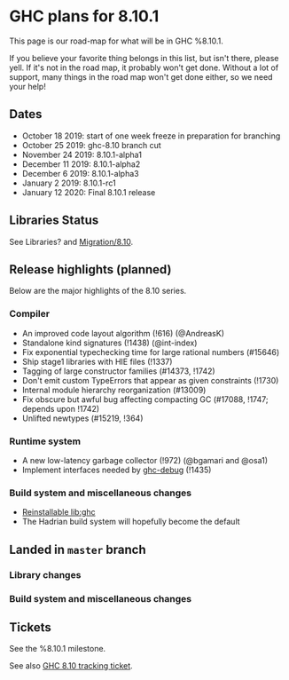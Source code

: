 # GHC plans for 8.10.1


This page is our road-map for what will be in GHC %8.10.1.


If you believe your favorite thing belongs in this list, but isn't there, please yell.  If it's not in the road map, it probably won't get done.  Without a lot of support, many things in the road map won't get done either, so we need your help!

## Dates

 - October  18 2019:  start of one week freeze in preparation for branching
 - October  25 2019:  ghc-8.10 branch cut
 - November 24 2019:  8.10.1-alpha1
 - December 11 2019:  8.10.1-alpha2
 - December 6  2019:  8.10.1-alpha3
 - January  2  2019:  8.10.1-rc1
 - January  12 2020:  Final 8.10.1 release


## Libraries Status


See Libraries? and [Migration/8.10](/migration/8.10).

## Release highlights (planned)


Below are the major highlights of the 8.10 series.

### Compiler

- An improved code layout algorithm (!616) (@AndreasK)
- Standalone kind signatures (!1438) (@int-index)
- Fix exponential typechecking time for large rational numbers (#15646)
- Ship stage1 libraries with HIE files (!1337)
- Tagging of large constructor families (#14373, !1742)
- Don't emit custom TypeErrors that appear as given constraints (!1730)
- Internal module hierarchy reorganization (#13009)
- Fix obscure but awful bug affecting compacting GC (#17088, !1747; depends upon !1742)
- Unlifted newtypes (#15219, !364)

### Runtime system

 - A new low-latency garbage collector (!972) (@bgamari and @osa1)
 - Implement interfaces needed by [ghc-debug](https://github.com/bgamari/ghc-debug) (!1435)

### Build system and miscellaneous changes

- [Reinstallable lib:ghc](https://mail.haskell.org/pipermail/ghc-devs/2017-July/014424.html)
- The Hadrian build system will hopefully become the default

## Landed in `master` branch


### Library changes


### Build system and miscellaneous changes


## Tickets

See the %8.10.1 milestone.

See also [GHC 8.10 tracking ticket](https://gitlab.haskell.org/ghc/ghc/issues/17214).



